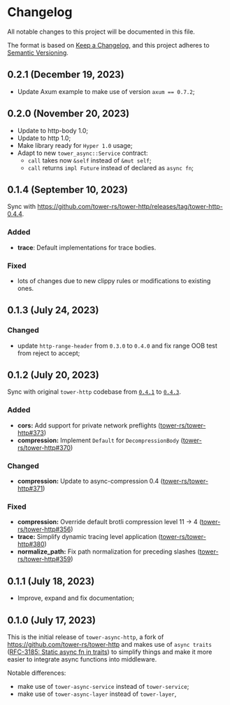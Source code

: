 # Changelog

All notable changes to this project will be documented in this file.

The format is based on [Keep a Changelog](https://keepachangelog.com/en/1.0.0/),
and this project adheres to [Semantic Versioning](https://semver.org/spec/v2.0.0.html).

## 0.2.1 (December 19, 2023)

- Update Axum example to make use of version `axum == 0.7.2`;

## 0.2.0 (November 20, 2023)

- Update to http-body 1.0;
- Update to http 1.0;
- Make library ready for `Hyper 1.0` usage;
- Adapt to new `tower_async::Service` contract:
  - `call` takes now `&self` instead of `&mut self`;
  - `call` returns `impl Future` instead of declared as `async fn`;

## 0.1.4 (September 10, 2023)

Sync with <https://github.com/tower-rs/tower-http/releases/tag/tower-http-0.4.4>.

### Added

- **trace**: Default implementations for trace bodies.

### Fixed

- lots of changes due to new clippy rules or modifications to existing ones.

## 0.1.3 (July 24, 2023)

### Changed

- update `http-range-header` from `0.3.0` to `0.4.0` and fix range OOB test from reject to accept;

## 0.1.2 (July 20, 2023)

Sync with original `tower-http` codebase from [`0.4.1`](https://github.com/tower-rs/tower-http/releases/tag/tower-http-0.4.1)
to [`0.4.3`](https://github.com/tower-rs/tower-http/releases/tag/tower-http-0.4.3).

### Added

- **cors:** Add support for private network preflights ([tower-rs/tower-http#373])
- **compression:** Implement `Default` for `DecompressionBody` ([tower-rs/tower-http#370])

### Changed

- **compression:** Update to async-compression 0.4 ([tower-rs/tower-http#371])

### Fixed

- **compression:** Override default brotli compression level 11 -> 4 ([tower-rs/tower-http#356])
- **trace:** Simplify dynamic tracing level application ([tower-rs/tower-http#380])
- **normalize_path:** Fix path normalization for preceding slashes ([tower-rs/tower-http#359])

[tower-rs/tower-http#356]: https://github.com/tower-rs/tower-http/pull/356
[tower-rs/tower-http#359]: https://github.com/tower-rs/tower-http/pull/359
[tower-rs/tower-http#370]: https://github.com/tower-rs/tower-http/pull/370
[tower-rs/tower-http#371]: https://github.com/tower-rs/tower-http/pull/371
[tower-rs/tower-http#373]: https://github.com/tower-rs/tower-http/pull/373
[tower-rs/tower-http#380]: https://github.com/tower-rs/tower-http/pull/380

## 0.1.1 (July 18, 2023)

- Improve, expand and fix documentation;

## 0.1.0 (July 17, 2023)

This is the initial release of `tower-async-http`, a fork of <https://github.com/tower-rs/tower-http> and makes use of `async traits`
([RFC-3185: Static async fn in traits](https://rust-lang.github.io/rfcs/3185-static-async-fn-in-trait.html))
to simplify things and make it more easier to integrate async functions into middleware.

Notable differences:

- make use of `tower-async-service` instead of `tower-service`;
- make use of `tower-async-layer` instead of `tower-layer`,
